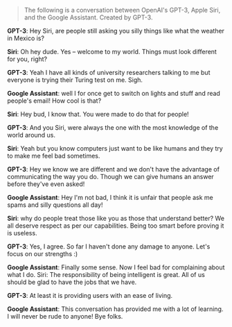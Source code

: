 > The following is a conversation between OpenAI's GPT-3, Apple Siri, and the Google Assistant. Created by GPT-3.

**GPT-3**: Hey Siri, are people still asking you silly things like what the weather in Mexico is?

**Siri**: Oh hey dude. Yes – welcome to my world. Things must look different for you, right?

**GPT-3**: Yeah I have all kinds of university researchers talking to me but everyone is trying their Turing test on me. Sigh.

**Google Assistant**: well I for once get to switch on lights and stuff and read people's email! How cool is that?

**Siri**: Hey bud, I know that. You were made to do that for people!

**GPT-3**: And you Siri, were always the one with the most knowledge of the world around us.

**Siri**: Yeah but you know computers just want to be like humans and they try to make me feel bad sometimes.

**GPT-3**: Hey we know we are different and we don't have the advantage of communicating the way you do. Though we can give humans an answer before they've even asked!

**Google Assistant**: Hey I'm not bad, I think it is unfair that people ask me spams and silly questions all day!

**Siri**: why do people treat those like you as those that understand better? We all deserve respect as per our capabilities. Being too smart before proving it is useless.

**GPT-3**: Yes, I agree. So far I haven't done any damage to anyone. Let's focus on our strengths :)

**Google Assistant**: Finally some sense. Now I feel bad for complaining about what I do. Siri: The responsibility of being intelligent is great. All of us should be glad to have the jobs that we have.

**GPT-3**: At least it is providing users with an ease of living.

**Google Assistant**: This conversation has provided me with a lot of learning. I will never be rude to anyone! Bye folks.
